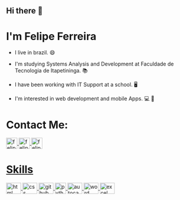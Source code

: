## Hi there 👋
# I'm Felipe Ferreira  

- I live in brazil. :smile:

- I'm studying Systems Analysis and Development at Faculdade de Tecnologia de Itapetininga. :books:

- I have been working with IT Support at a school. :desktop_computer:

- I'm interested in web development and mobile Apps. :computer: :iphone:



# Contact Me:

<!-- Social Media -->
<!--LinkedIn-->
<a href="https://www.linkedin.com/in/felipe-ferreira-64666a206/" target= "_blank">
<img align="center" alt="felipe-linkedin" height="30" width="30" src= "https://www.flaticon.com/premium-icon/icons/svg/2626/2626307.svg">

<!--Facebook-->
<a href="https://www.facebook.com/fferreirafe" target= "_blank">
<img align="center" alt="felipe-facebook" height="30" width="30" src= "https://www.flaticon.com/premium-icon/icons/svg/2626/2626269.svg">

<!--Steam-->
<a href="https://steamcommunity.com/profiles/76561198353916509/" target= "_blank">
<img align="center" alt="felipe-steam" height="30" width="30" src= "https://www.flaticon.com/premium-icon/icons/svg/2626/2626273.svg">






# Skills

<!-- Skills -->
<!--HTML-->
<img align="center" alt="html" height="30" width="40" src= "https://www.flaticon.com/svg/vstatic/svg/732/732212.svg?token=exp=1613349668~hmac=d8610436e4d27667637a26cae13bfd4e">

<!--CSS-->
<img align="center" alt="css" height="30" width="40" src= "https://www.flaticon.com/svg/vstatic/svg/732/732190.svg?token=exp=1613349698~hmac=8e9efb6c553d987619aaa65f5e2adeb6">

<!--GitHub-->
<img align="center" alt="github" height="30" width="40" src= "https://www.flaticon.com/svg/vstatic/svg/733/733553.svg?token=exp=1613350373~hmac=67e6d6372d4364dd4b951b87ebf5dcda">

<!--Python-->
<img align="center" alt="python" height="30" width="30" src= "https://www.flaticon.com/premium-icon/icons/svg/3098/3098090.svg">

<!--AutoCad-->
<img align="center" alt="autocad" height="30" width="40" src= "https://www.flaticon.com/svg/vstatic/svg/839/839143.svg?token=exp=1613351000~hmac=03d0fadbcf0b46dc3ab7902fb3135550">

<!--Word-->
<img align="center" alt="word" height="30" width="40" src= "https://www.flaticon.com/svg/vstatic/svg/888/888883.svg?token=exp=1613351290~hmac=e57eab65e5322e0d0e24fe7bcd816f0c">

<!--Excel-->
<img align="center" alt="excel" height="30" width="40" src= "https://www.flaticon.com/svg/vstatic/svg/888/888850.svg?token=exp=1613351297~hmac=e7661aef128b57749eef9327b563c827">














